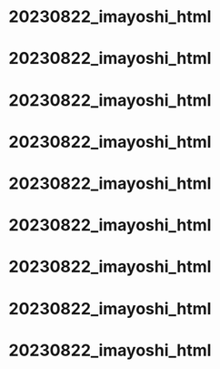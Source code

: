 
# 20230822_imayoshi_html
# 20230822_imayoshi_html
# 20230822_imayoshi_html
# 20230822_imayoshi_html
# 20230822_imayoshi_html
# 20230822_imayoshi_html
# 20230822_imayoshi_html
# 20230822_imayoshi_html
# 20230822_imayoshi_html

